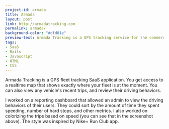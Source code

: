 ```yaml
---
project-id: armada
title: Armada
layout: post
link: http://armadatracking.com
permalink: armada/
background-color: "#dfd81e"
preview-text: Armada Tracking is a GPS tracking service for the commercial industry.
tags:
- SaaS
- Rails
- Javascript
- HTML
- CSS
---
```


Armada Tracking is a GPS fleet tracking SaaS application. You get access to a realtime map that shows exactly where your fleet is at the moment. You can also view any vehicle's recent trips, and review their driving behaviors. 

I worked on a reporting dashboard that allowed an admin to view the driving behaviors of their users. They could sort by the amount of time they spent speeding, number of hard stops, and other metrics. I also worked on colorizing the trips based on speed (you can see that in the screenshot above). The style was inspired by Nike+ Run Club app.
